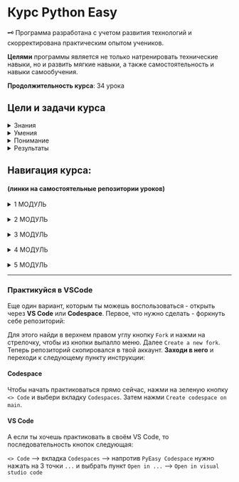 # Курс Python Easy

<aside>
  
  🗝️ Программа разработана с учетом развития технологий и скорректирована практическим опытом учеников.
  
**Целями** программы является не только натренировать технические навыки, но и развить мягкие навыки, а также самостоятельность и навыки самообучения.

**Продолжительность курса**: 34 урока

</aside>

## Цели и задачи курса

<details>
<summary>Знания</summary>
  
  - Базовый и углубленный синтаксис языка Python;
  - Структуры данных;
  - Принципы личной эффективности;
  - Представление о фракталах и последовательностях;

</details>

<details>
<summary>Умения</summary>
  
  - Декомпозировать и технически спланировать проект;
  - Реализовать идею при помощи python;
  - Увеличивать свою продуктивность;
  - Не отвлекаясь, концентрироваться на задаче;
  - Работать с датами, временем и графикой;
  - Шифровать и расшифровывать данные;
  - Создавать презентации по проекту;

</details>

<details>
<summary>Понимание</summary>
  
  - Структуры данных;
  - Базовые алгоритмы;
  - Виды графики и как с ней работать в Python
  - Механизмы разработки 2D-игр;
  - Структуру презентаций;

</details>

<details>
<summary>Результаты</summary>
  
  - 4 консольных проекта;
  - 1 полноценная 2D-игру;
  - Презентация 2D-игры;

</details>

## Навигация курса:
#### (линки на самостоятельные репозитории уроков)

<details>
<summary>1 МОДУЛЬ</summary>

  - 1 урок. [Функции и вывод данных](https://github.com/Codynodycom/python-easy-m1-l1)
  - 2 урок. [Переменные и типы данных](https://github.com/Codynodycom/python-easy-m1-l2)
  - 3 урок. [Строки](https://github.com/Codynodycom/python-easy-m1-l3)
  - 4 урок. [Методы строк](https://github.com/Codynodycom/python-easy-m1-l4)
  - 5 урок. [Логический тип. Логические выражения и операторы](https://github.com/Codynodycom/python-easy-m1-l5)
  - 6 урок. [Условный оператор](https://github.com/Codynodycom/python-easy-m1-l6)
  - 7 урок. [Практикум по решению задач](https://github.com/Codynodycom/python-easy-m1-l7)
  - 8 урок. [🚀 **Проект Калькулятор**](https://github.com/Codynodycom/python-easy-m1-l8)
  - 9 урок. [Github](https://github.com/Codynodycom/python-easy-m1-l9)
  - 10 урок. [Челлендж](https://github.com/Codynodycom/python-easy-m1-l10)

</details>

<br>

<details>
<summary>2 МОДУЛЬ</summary>

Добавить элемент
  - 11 урок. [Цикл while](https://github.com/Codynodycom/python-easy-m2-l11)
  - 12 урок. [Цикл for](https://github.com/Codynodycom/python-easy-m2-l12)
  - 13 урок. [Практикум по решению задач с циклами](https://github.com/Codynodycom/python-easy-m2-l13)
  - 14 урок. [Функции](https://github.com/Codynodycom/python-easy-m2-l14)
  - 15 урок. [Практикум по решению задач с функциями](https://github.com/Codynodycom/python-easy-m2-l15)
  - 16 урок. [🚀 Проект **Консольный бот**. Часть 1](https://github.com/Codynodycom/python-easy-m2-l16)
  - 17 урок. [🚀 Проект **Консольный бот**. Часть 2](https://github.com/Codynodycom/python-easy-m2-l17)

</details>

<br>

<details>
<summary>3 МОДУЛЬ</summary>

  - 18 урок. [Алгоритмы шифрования](https://github.com/Codynodycom/python-easy-m3-l18)
  - 19 урок. [Углубленная работа со строками](https://github.com/Codynodycom/python-easy-m3-l19)
  - 20 урок. [🚀 **Проект Дешефратор**](https://github.com/Codynodycom/python-easy-m3-l20)

</details>

<br>

<details>
<summary>4 МОДУЛЬ</summary>

  - 21 урок. Встроенные модули random, time, datetime
  - 22 урок. PEP/ZEN. Оптимизация кода. Ревью (обзор проектов)
  - 23 урок. Графика в python. модуль turtle
  - 24 урок. Списки
  - 25 урок. Списки: Продолжение
  - 26 урок. 🚀 **Игра Снеговик**. Часть 1
  - 27 урок. 🚀 **Игра Снеговик**. Часть 2

</details>

<br>

<details>
<summary>5 МОДУЛЬ</summary>

  - 28 урок. Знакомство с pygame
  - 29 урок. 🚀 **Игра Лабиринт**. Часть 1
  - 30 урок. 🚀 **Игра Лабиринт**. Часть 2
  - 31 урок. 🚀 **Игра Лабиринт**. Часть 3
  - 32 урок. Презентация и защита проектов
  - 33 урок. **Workshop**: голосовой помощник
  - 34 урок. Итоги курса

</details>

<hr>

### Практикуйся в VSCode

Еще один вариант, которым ты можешь воспользоваться - открыть через **VS Code** или **Codespace**. Первое, что нужно сделать - форкнуть себе репозиторий:

Для этого найди в верхнем правом углу кнопку `Fork` и нажми на стрелочку, чтобы из кнопки выпалло меню. Далее `Create a new fork`. Теперь репозиторий скопировался в твой аккаунт. **Заходи в него** и переходи к следующему пункту инструкции:

#### Codespace

Чтобы начать практиковаться прямо сейчас, нажми на зеленую кнопку `<> Code` и выбери вкладку `Codespaces`. Затем нажми `Create codespace on main`.

#### VS Code

А если ты хочешь практиковать в своём VS Code, то последовательность кнопок следующая:

`<> Code` --> вкладка `Codespaces` --> напротив `PyEasy Codespace` нужно нажать на 3 точки `...` и выбрать пункт `Open in ...` --> `Open in visual studio code`


